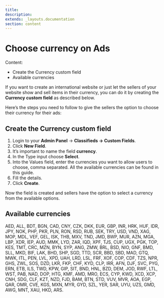 ```yaml
---
title:
description:
extends: _layouts.documentation
section: content
---
```


# Choose currency on Ads
Content:
- Create the Currency custom field
- Available currencies

If you want to create an international website or just let the sellers of your website show and sell items in their currency, you can do it by creating the **Currency custom field** as described below.

Here’s the steps you need to follow to give the sellers the option to choose their currency for their ads:

## Create the Currency custom field

1.  Login to your **Admin Panel** ->  **Classifieds -> Custom Fields**.
2.  Click  **New Field**.
3.  It’s important to name the field  **currency**.
4.  In the Type input choose  **Select**.
5.  Into the Values field, enter the currencies you want to allow users to choose, comma separated. All the available currencies can be found in this guide.
6.  Fill the details.
7.  Click **Create**.

Now the field is created and sellers have the option to select a currency from the available options.

## Available currencies

AED, ALL, BDT, BGN, CAD, CNY, CZK, DKK, EUR, GBP, INR, HRK, HUF, IDR, JPY, NOK, PHP, PKR, PLN, RON, RSD, RUB, SEK, TRY, USD, VND, XAG, MOP, MDL, VEF, GEL, ISK, THB, MXV, TND, JMD, BWP, MUR, AZN, MGA, LBP, XDR, IEP, AUD, MMK, LYD, ZAR, IQD, XPF, TJS, CUP, UGX, PGK, TOP, KES, TMT, CRC, MZN, BYN, SYP, ANG, ZMW, BRL, BSD, NIO, GNF, BMD, SLL, MKD, BIF, LAK, BHD, SHP, SGD, TTD, SCR, BBD, SBD, MAD, GTQ, MWK, ITL, PEN, LVL, XPD, UAH, LRD, LSL, FRF, XOF, COP, CDF, TZS, NPR, GHS, ZWL, SOS, DZD, LKR, FKP, CHF, KYD, CLP, IRR, AFN, DJF, SVC, PYG, ERN, ETB, ILS, TWD, KPW, GIP, SIT, BND, HNL, BZD, DEM, JOD, RWF, LTL, WST, PAB, NAD, DOP, HTG, KMF, AMD, MRO, ECS, CYP, KWD, XCD, XCP, CNH, SDG, CLF, KZT, NZD, FJD, BAM, BTN, STD, VUV, MVR, AOA, EGP, QAR, OMR, CVE, KGS, MXN, MYR, GYD, SZL, YER, SAR, UYU, UZS, GMD, AWG, MNT, XAU, HKD, ARS.

